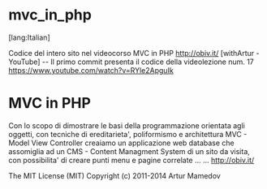 mvc_in_php
==========
[lang:Italian]

Codice del intero sito nel videocorso MVC in PHP http://obiv.it/ [withArtur - YouTube]
-- Il primo commit presenta il codice della videolezione num. 17 https://www.youtube.com/watch?v=RYle2ApguIk

MVC in PHP
==========
Con lo scopo di dimostrare le basi della programmazione orientata agli oggetti, 
con tecniche di ereditarieta', poliformismo e architettura MVC - Model View Controller
creaiamo un applicazione web database che assomiglia ad un CMS - Content Managment System
di un sito da visita, con possibilita' di creare punti menu e pagine correlate
... ... http://obiv.it/


The MIT License (MIT)
Copyright (c) 2011-2014 Artur Mamedov

